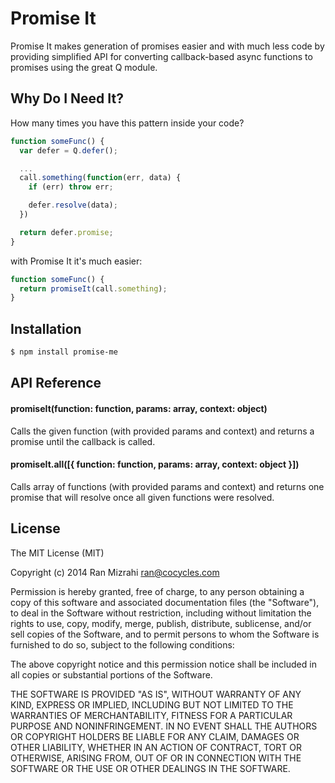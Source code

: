 # Promise It

Promise It makes generation of promises easier and with much less code by providing simplified API for converting
callback-based async functions to promises using the great Q module.

## Why Do I Need It?
How many times you have this pattern inside your code?

```javascript
function someFunc() {
  var defer = Q.defer();

  ...
  call.something(function(err, data) {
    if (err) throw err;

    defer.resolve(data);
  })

  return defer.promise;
}
```

with Promise It it's much easier:

```javascript
function someFunc() {
  return promiseIt(call.something);
}
```

## Installation

```bash
$ npm install promise-me
```

## API Reference

#### promiseIt(function: function, params: array, context: object)
Calls the given function (with provided params and context) and returns a promise until the callback is called.

#### promiseIt.all([{ function: function, params: array, context: object }])
Calls array of functions (with provided params and context) and returns one promise that will resolve once all given functions were resolved.

## License
The MIT License (MIT)

Copyright (c) 2014 Ran Mizrahi <ran@cocycles.com>

Permission is hereby granted, free of charge, to any person obtaining a copy
of this software and associated documentation files (the "Software"), to deal
in the Software without restriction, including without limitation the rights
to use, copy, modify, merge, publish, distribute, sublicense, and/or sell
copies of the Software, and to permit persons to whom the Software is
furnished to do so, subject to the following conditions:

The above copyright notice and this permission notice shall be included in
all copies or substantial portions of the Software.

THE SOFTWARE IS PROVIDED "AS IS", WITHOUT WARRANTY OF ANY KIND, EXPRESS OR
IMPLIED, INCLUDING BUT NOT LIMITED TO THE WARRANTIES OF MERCHANTABILITY,
FITNESS FOR A PARTICULAR PURPOSE AND NONINFRINGEMENT. IN NO EVENT SHALL THE
AUTHORS OR COPYRIGHT HOLDERS BE LIABLE FOR ANY CLAIM, DAMAGES OR OTHER
LIABILITY, WHETHER IN AN ACTION OF CONTRACT, TORT OR OTHERWISE, ARISING FROM,
OUT OF OR IN CONNECTION WITH THE SOFTWARE OR THE USE OR OTHER DEALINGS IN
THE SOFTWARE.
